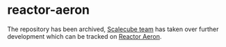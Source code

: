 # reactor-aeron

The repository has been archived, [Scalecube team](http://scalecube.io) has taken over further development which can be tracked on [Reactor Aeron](https://github.com/scalecube/reactor-aeron).
